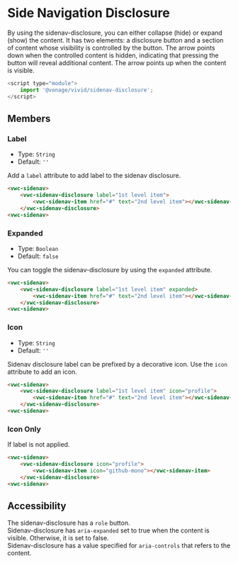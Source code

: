 # Side Navigation Disclosure

By using the sidenav-disclosure, you can either collapse (hide) or expand (show) the content.
It has two elements: a disclosure button and a section of content whose visibility is controlled by the button.
The arrow points down when the controlled content is hidden, indicating that pressing the button will reveal additional content.
The arrow points up when the content is visible.

```js
<script type="module">
    import '@vonage/vivid/sidenav-disclosure';
</script>
```

## Members

### Label

- Type: `String`
- Default: `''`

Add a `label` attribute to add label to the sidenav disclosure.

```html preview
<vwc-sidenav>
    <vwc-sidenav-disclosure label="1st level item">
        <vwc-sidenav-item href="#" text="2nd level item"></vwc-sidenav-item>
    </vwc-sidenav-disclosure>
<vwc-sidenav>
```

### Expanded

- Type: `Boolean`
- Default: `false`

You can toggle the sidenav-disclosure by using the `expanded` attribute.

```html preview
<vwc-sidenav>
    <vwc-sidenav-disclosure label="1st level item" expanded>
        <vwc-sidenav-item href="#" text="2nd level item"></vwc-sidenav-item>
    </vwc-sidenav-disclosure>
<vwc-sidenav>
```

### Icon

- Type: `String`
- Default: `''`

Sidenav disclosure label can be prefixed by a decorative icon.
Use the `icon` attribute to add an icon.

```html preview
<vwc-sidenav>
    <vwc-sidenav-disclosure label="1st level item" icon="profile">
        <vwc-sidenav-item href="#" text="2nd level item"></vwc-sidenav-item>
    </vwc-sidenav-disclosure>
<vwc-sidenav>
```

### Icon Only

If label is not applied.

```html preview
<vwc-sidenav>
    <vwc-sidenav-disclosure icon="profile">
        <vwc-sidenav-item icon="github-mono"></vwc-sidenav-item>
    </vwc-sidenav-disclosure>
<vwc-sidenav>
```

## Accessibility

The sidenav-disclosure has a `role` button.  
Sidenav-disclosure has `aria-expanded` set to true when the content is visible. Otherwise, it is set to false.  
Sidenav-disclosure has a value specified for `aria-controls` that refers to the content.

